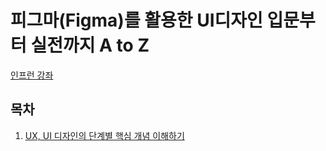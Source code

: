 # 피그마(Figma)를 활용한 UI디자인 입문부터 실전까지 A to Z
[인프런 강좌](https://www.inflearn.com/course/%ED%94%BC%EA%B7%B8%EB%A7%88-ui%EB%94%94%EC%9E%90%EC%9D%B8/dashboard)

## 목차

1. [UX, UI 디자인의 단계별 핵심 개념 이해하기](./section_1.md)
